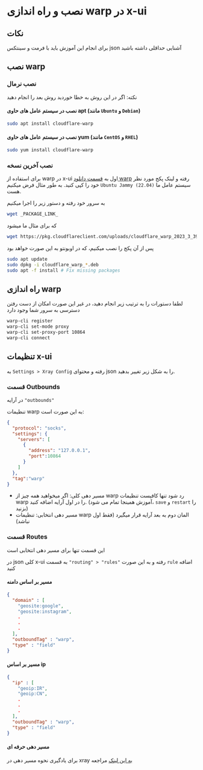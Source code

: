 # نصب و راه اندازی warp در x-ui

## نکات
برای انجام این آموزش باید با فرمت و سینتکس json آشنایی حداقلی داشته باشید

## نصب warp

### نصب نرمال
نکته: اگر در این روش به خطا خوردید روش بعد را انجام دهید

#### نصب در سیستم عامل های حاوی apt (مانند `Ubuntu` و `Debian`)
```bash
sudo apt install cloudflare-warp
```
#### نصب در سیستم عامل های حاوی yum (مانند `CentOS` و `RHEL`)
```bash
sudo yum install cloudflare-warp
```


### نصب آخرین نسخه
برای استفاده از warp در x-ui اول به [قسمت دانلود warp](https://pkg.cloudflareclient.com/packages/cloudflare-warp) رفته و لینک پکج مورد نظر خود را کپی کنید.
به طور مثال فرض میکنیم `Ubuntu Jammy (22.04)` سیستم عامل ما هست.

به سرور خود رفته و دستور زیر را اجرا میکنیم

```bash
wget _PACKAGE_LINK_
```

که برای مثال ما میشود

```bash
wget https://pkg.cloudflareclient.com/uploads/cloudflare_warp_2023_3_398_1_amd64_ddd2a223f7.deb
```

پس از آن پکج را نصب میکنیم، که در اوبونتو به این صورت خواهد بود

```bash
sudo apt update
sudo dpkg -i cloudflare_warp_*.deb
sudo apt -f install # Fix missing packages
```

## راه اندازی warp
لطفا دستورات را به ترتیب زیر انجام دهید، در غیر این صورت امکان از دست رفتن دسترسی به سرور شما وجود دارد


```bash
warp-cli register
warp-cli set-mode proxy
warp-cli set-proxy-port 10864
warp-cli connect
```

## تنظیمات x-ui

به `Settings > Xray Config` رفته و محتوای json را به شکل زیر تغییر بدهید.

### قسمت Outbounds
در آرایه `"outbounds"`

تنظیمات warp به این صورت است:
```json
{
  "protocol": "socks",
  "settings": {
    "servers": [
      { 
        "address": "127.0.0.1",
        "port":10864
      }
    ]
  },
  "tag":"warp"
}
```

+ مسیر دهی کلی: اگر میخواهید همه چیز از warp رد شود تنها کافیست تنظیمات warp را در اول آرایه اضافه کنید. (آموزش همینجا تمام می شود، `save` و `restart` را بزنید)
+ مسیر دهی انتخابی: تنظیمات warp المان دوم به بعد آرایه قرار میگیرد (فقط اول نباشد)

### قسمت Routes
این قسمت تنها برای مسیر دهی انتخابی است

در json کلی x-ui به قسمت `"routing" > "rules"` رفته و به این صورت `rule` اضافه کنید

#### مسیر بر اساس دامنه
```json
{
  "domain" : [
    "geosite:google",
    "geosite:instagram",
    .
    .
    .
  ],
  "outboundTag" : "warp",
  "type" : "field"
}
```
#### مسیر بر اساس ip
```json
{
  "ip" : [
    "geoip:IR",
    "geoip:CN",
    .
    .
    .
  ],
  "outboundTag" : "warp",
  "type" : "field"
}
```

#### مسیر دهی حرفه ای
برای یادگیری نحوه مسیر دهی در xray [به این لینک](https://xtls.github.io/config/routing.html) مراجعه
